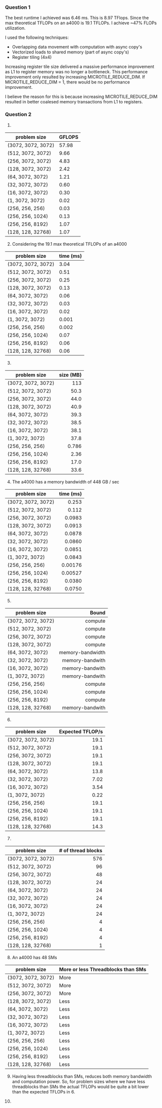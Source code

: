 ### Question 1

The best runtime I achieved was 6.46 ms. This is 8.97 TFlops. 
Since the max theoretical TFLOPs on an a4000 is 19.1 TFLOPs. I achieve ~47% FLOPs utilization.

I used the following techniques:
- Overlapping data movement with computation with async copy's
- Vectorized loads to shared memory (part of async copy's)
- Register tiling (4x4)

Increasing register tile size delivered a massive performance improvement as L1 to register memory was no longer a bottleneck.
This performance improvement only resulted by increasing MICROTILE_REDUCE_DIM. If MICROTILE_REDUCE_DIM = 1, there would be no performance improvement.

I believe the reason for this is because increasing MICROTILE_REDUCE_DIM resulted in better coalesed memory transactions from L1 to registers. 


### Question 2

1. 

| problem size       | GFLOPS 
|--------------------|-------
| (3072, 3072, 3072) | 57.98 
| (512, 3072, 3072)  | 9.66 
| (256, 3072, 3072)  | 4.83 
| (128, 3072, 3072)  | 2.42 
| (64, 3072, 3072)   | 1.21 
| (32, 3072, 3072)   | 0.60 
| (16, 3072, 3072)   | 0.30 
| (1, 3072, 3072)    | 0.02 
| (256, 256, 256)    | 0.03 
| (256, 256, 1024)   | 0.13 
| (256, 256, 8192)   | 1.07 
| (128, 128, 32768)  | 1.07 


2. Considering the 19.1 max theoretical TFLOPs of an a4000

| problem size       | time (ms) 
|--------------------|-------
| (3072, 3072, 3072) | 3.04
| (512, 3072, 3072)  | 0.51
| (256, 3072, 3072)  | 0.25
| (128, 3072, 3072)  | 0.13
| (64, 3072, 3072)   | 0.06
| (32, 3072, 3072)   | 0.03
| (16, 3072, 3072)   | 0.02
| (1, 3072, 3072)    | 0.001
| (256, 256, 256)    | 0.002
| (256, 256, 1024)   | 0.07
| (256, 256, 8192)   | 0.06
| (128, 128, 32768)  | 0.06

3. 

| problem size       | size (MB) |
|--------------------|-------:|
| (3072, 3072, 3072) |   113
| (512, 3072, 3072)  |  50.3
| (256, 3072, 3072)  |  44.0
| (128, 3072, 3072)  |  40.9
| (64, 3072, 3072)   |  39.3
| (32, 3072, 3072)   |  38.5
| (16, 3072, 3072)   |  38.1
| (1, 3072, 3072)    |  37.8
| (256, 256, 256)    | 0.786
| (256, 256, 1024)   |  2.36
| (256, 256, 8192)   |  17.0
| (128, 128, 32768)  |  33.6

4. The a4000 has a memory bandwidth of 448 GB / sec

| problem size       | time (ms) |
|--------------------|-------:|
| (3072, 3072, 3072) |  0.253 
| (512, 3072, 3072)  |  0.112 
| (256, 3072, 3072)  | 0.0983 
| (128, 3072, 3072)  | 0.0913 
| (64, 3072, 3072)   | 0.0878 
| (32, 3072, 3072)   | 0.0860 
| (16, 3072, 3072)   | 0.0851 
| (1, 3072, 3072)    | 0.0843 
| (256, 256, 256)    | 0.00176
| (256, 256, 1024)   | 0.00527
| (256, 256, 8192)   | 0.0380 
| (128, 128, 32768)  | 0.0750 

5. 

| problem size       | Bound
|--------------------|-------:|
| (3072, 3072, 3072) | compute 
| (512, 3072, 3072)  | compute 
| (256, 3072, 3072)  | compute 
| (128, 3072, 3072)  | compute 
| (64, 3072, 3072)   | memory-bandwidth 
| (32, 3072, 3072)   | memory-bandwith 
| (16, 3072, 3072)   | memory-bandwith 
| (1, 3072, 3072)    | memory-bandwith 
| (256, 256, 256)    | compute 
| (256, 256, 1024)   | compute 
| (256, 256, 8192)   | compute 
| (128, 128, 32768)  | memory-bandwith 

6. 

| problem size       | Expected TFLOP/s |
|--------------------|-----------------:|
| (3072, 3072, 3072) | 19.1
| (512, 3072, 3072)  | 19.1
| (256, 3072, 3072)  | 19.1 
| (128, 3072, 3072)  | 19.1 
| (64, 3072, 3072)   | 13.8 
| (32, 3072, 3072)   | 7.02 
| (16, 3072, 3072)   | 3.54 
| (1, 3072, 3072)    | 0.22 
| (256, 256, 256)    | 19.1 
| (256, 256, 1024)   | 19.1 
| (256, 256, 8192)   | 19.1 
| (128, 128, 32768)  | 14.3 

7. 

| problem size       | # of thread blocks |
|--------------------|-------------------:|
| (3072, 3072, 3072) | 576 
| (512, 3072, 3072)  | 96 
| (256, 3072, 3072)  | 48 
| (128, 3072, 3072)  | 24
| (64, 3072, 3072)   | 24
| (32, 3072, 3072)   | 24
| (16, 3072, 3072)   | 24
| (1, 3072, 3072)    | 24
| (256, 256, 256)    | 4
| (256, 256, 1024)   | 4
| (256, 256, 8192)   | 4
| (128, 128, 32768)  | 1

8. An a4000 has 48 SMs

| problem size       | More or less Threadblocks than SMs
|--------------------|----------------------------------
| (3072, 3072, 3072) | More
| (512, 3072, 3072)  | More
| (256, 3072, 3072)  | More
| (128, 3072, 3072)  | Less
| (64, 3072, 3072)   | Less
| (32, 3072, 3072)   | Less
| (16, 3072, 3072)   | Less
| (1, 3072, 3072)    | Less
| (256, 256, 256)    | Less
| (256, 256, 1024)   | Less
| (256, 256, 8192)   | Less
| (128, 128, 32768)  | Less

9. Having less threadblocks than SMs, reduces both memory bandwidth and computation power. 
So, for problem sizes where we have less threadblocks than SMs the actual TFLOPs would be quite a bit lower than the expected TFLOPs in 6.

10. 



